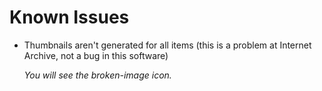 
# Known Issues

- Thumbnails aren't generated for all items (this is a problem at Internet Archive, not a bug in this software)

    *You will see the broken-image icon.*

<br>
